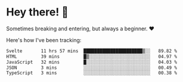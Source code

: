 # Hey there! 👋
Sometimes breaking and entering, but always a beginner. ❤️

Here's how I've been tracking:
<!--START_SECTION:waka-->

```txt
Svelte       11 hrs 57 mins  ██████████████████████▒░░   89.82 %
HTML         39 mins         █▒░░░░░░░░░░░░░░░░░░░░░░░   04.97 %
JavaScript   32 mins         █░░░░░░░░░░░░░░░░░░░░░░░░   04.03 %
JSON         3 mins          ░░░░░░░░░░░░░░░░░░░░░░░░░   00.49 %
TypeScript   3 mins          ░░░░░░░░░░░░░░░░░░░░░░░░░   00.38 %
```

<!--END_SECTION:waka-->
